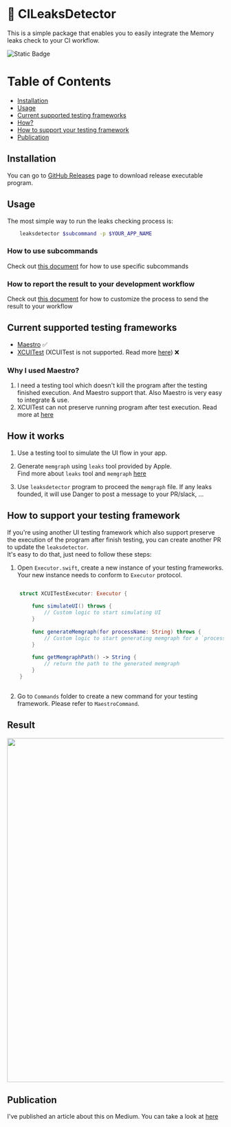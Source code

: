 
# 🔎 CILeaksDetector 

This is a simple package that enables you to easily integrate the Memory leaks check to your CI workflow.

![Static Badge](https://img.shields.io/badge/status-active-brightgreen)

# Table of Contents

- [Installation](#installation)
- [Usage](#usage)
- [Current supported testing frameworks](#current-supported-testing-frameworks)
- [How?](#how)
- [How to support your testing framework](#how-to-support-your-testing-framework)
- [Publication](#publication)

## Installation

You can go to [GitHub Releases](https://github.com/hoangatuan/MemoryLeaksCheck/releases) page to download release executable program.

## Usage

The most simple way to run the leaks checking process is:

```bash
    leaksdetector $subcommand -p $YOUR_APP_NAME
```

### How to use subcommands

Check out [this document](./Docs/Report.md) for how to use specific subcommands

### How to report the result to your development workflow

Check out [this document](./Docs/Report.md) for how to customize the process to send the result to your workflow

## Current supported testing frameworks

- [Maestro](https://maestro.mobile.dev/) ✅
- [XCUITest](https://developer.apple.com/documentation/xctest) (XCUITest is not supported. Read more [here](./Docs/XCUITests.md)) ❌

### Why I used Maestro?
   
1. I need a testing tool which doesn't kill the program after the testing finished execution. And Maestro support that. Also Maestro is very easy to integrate & use.  
2. XCUITest can not preserve running program after test execution. Read more at [here](./Docs/XCUITests.md) 

## How it works

1. Use a testing tool to simulate the UI flow in your app.   

2. Generate `memgraph` using `leaks` tool provided by Apple.  
Find more about `leaks` tool and `memgraph` [here](https://developer.apple.com/videos/play/wwdc2018/416/)   

3. Use `leaksdetector` program to proceed the `memgraph` file. If any leaks founded, it will use Danger to post a message to your PR/slack, ... 

## How to support your testing framework

If you're using another UI testing framework which also support preserve the execution of the program after finish testing, you can create another PR to update the `leaksdetector`.   
It's easy to do that, just need to follow these steps:   

1. Open `Executor.swift`, create a new instance of your testing frameworks. Your new instance needs to conform to `Executor` protocol. 
  
```swift

    struct XCUITestExecutor: Executor {
        
        func simulateUI() throws {
            // Custom logic to start simulating UI
        }
        
        func generateMemgraph(for processName: String) throws {
            // Custom logic to start generating memgraph for a `processName`
        }
        
        func getMemgraphPath() -> String {
            // return the path to the generated memgraph
        }
    }
    
```

2. Go to `Commands` folder to create a new command for your testing framework. Please refer to `MaestroCommand`.

## Result

<img src=resources/result.png width=800/>

## Publication

I've published an article about this on Medium. You can take a look at [here](https://medium.com/gitconnected/automating-memory-leak-detection-with-ci-integration-for-ios-380f08a55f0b)
